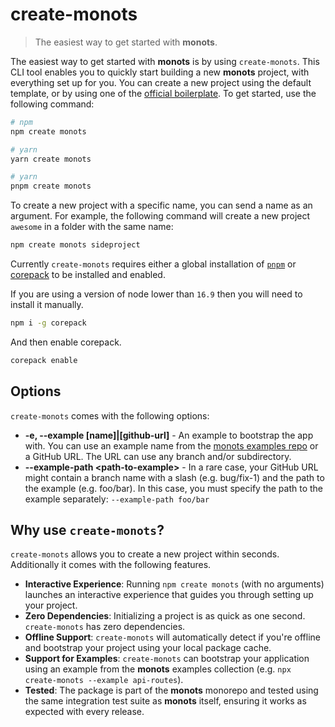 # create-monots

> The easiest way to get started with **monots**.

The easiest way to get started with **monots** is by using `create-monots`. This CLI tool enables you to quickly start building a new **monots** project, with everything set up for you. You can create a new project using the default template, or by using one of the [official boilerplate](https://github.com/monots/examples). To get started, use the following command:

```bash
# npm
npm create monots

# yarn
yarn create monots

# yarn
pnpm create monots
```

To create a new project with a specific name, you can send a name as an argument. For example, the following command will create a new project `awesome` in a folder with the same name:

```bash
npm create monots sideproject
```

Currently `create-monots` requires either a global installation of [`pnpm`](https://pnpm.io/installation) or [corepack](https://github.com/nodejs/corepack) to be installed and enabled.

If you are using a version of node lower than `16.9` then you will need to install it manually.

```bash
npm i -g corepack
```

And then enable corepack.

```bash
corepack enable
```

## Options

`create-monots` comes with the following options:

- **-e, --example [name]|[github-url]** - An example to bootstrap the app with. You can use an example name from the [monots examples repo](https://github.com/monots/examples) or a GitHub URL. The URL can use any branch and/or subdirectory.
- **--example-path &lt;path-to-example&gt;** - In a rare case, your GitHub URL might contain a branch name with a slash (e.g. bug/fix-1) and the path to the example (e.g. foo/bar). In this case, you must specify the path to the example separately: `--example-path foo/bar`

## Why use `create-monots`?

`create-monots` allows you to create a new project within seconds. Additionally it comes with the following features.

- **Interactive Experience**: Running `npm create monots` (with no arguments) launches an interactive experience that guides you through setting up your project.
- **Zero Dependencies**: Initializing a project is as quick as one second. `create-monots` has zero dependencies.
- **Offline Support**: `create-monots` will automatically detect if you're offline and bootstrap your project using your local package cache.
- **Support for Examples**: `create-monots` can bootstrap your application using an example from the **monots** examples collection (e.g. `npx create-monots --example api-routes`).
- **Tested**: The package is part of the **monots** monorepo and tested using the same integration test suite as **monots** itself, ensuring it works as expected with every release.

